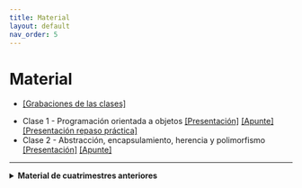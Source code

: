 ```yaml
---
title: Material
layout: default
nav_order: 5
---
```


# Material

* [[Grabaciones de las clases]](https://www.youtube.com/playlist?list=PLR0NFKZIjBcDm3bEeNSyDeEIY1fYHp8i1)

<!--
    Los archivos están subidos en la carpeta de drive del curso:
    https://drive.google.com/drive/folders/1-sBhVb2DKF5OCUpH2EepX7p870APkWxe?usp=drive_link
-->
 * Clase 1 - Programación orientada a objetos
      [[Presentación]](https://drive.google.com/file/d/1sJRMQvZdSzRf-E_7_rqc5-m_-HPXKhVX/view?usp=drive_link)
      [[Apunte]](https://drive.google.com/file/d/16Ns8j6c-1i6EsnIInhpw5WGtCJb_4LkB/view?usp=sharing)
      [[Presentación repaso práctica]](https://docs.google.com/presentation/d/1DfgDeJCAoMXov6CLfXfvVAcphlKo6Aq7/edit?usp=drive_link&ouid=114882499087956113949&rtpof=true&sd=true)
 * Clase 2 - Abstracción, encapsulamiento, herencia y polimorfismo
      [[Presentación]](https://drive.google.com/file/d/1MyW7iMGjv5ckcsUPXVaebPlGcmOLwVBl/view?usp=sharing)
      [[Apunte]](https://drive.google.com/file/d/1HIvOpkntijYvR20UfPSte1UrRG69zwOd/view?usp=sharing)
<hr/>

<details markdown="block">
  <summary><b>Material de cuatrimestres anteriores</b></summary>

* 2024c1
    * [[Grabaciones de las clases]](https://www.youtube.com/playlist?list=PLR0NFKZIjBcAwCQjRBMkbh_taSYbOcwcl)
    * Clase 1 - Programación orientada a objetos
      [[Presentación]](https://drive.google.com/file/d/1DnmPLENegDnEVdU1-1wDVLIMN8cqN3rm/view?usp=sharing)
      [[Apunte]](https://drive.google.com/file/d/16Ns8j6c-1i6EsnIInhpw5WGtCJb_4LkB/view?usp=sharing)
    * Clase 2 - Abstracción, encapsulamiento, herencia y polimorfismo
      [[Presentación]](https://drive.google.com/file/d/1MyW7iMGjv5ckcsUPXVaebPlGcmOLwVBl/view?usp=sharing)
      [[Apunte]](https://drive.google.com/file/d/1HIvOpkntijYvR20UfPSte1UrRG69zwOd/view?usp=sharing)
    * Clase 3 - Interfaces gráficas
      [[Presentación]](https://drive.google.com/file/d/1K-QEQskm0c-5kalQo8-26YOsXanVGBle/view?usp=sharing)
    * Clase 4 - Programación orientada a eventos
      [[Presentación]](https://drive.google.com/file/d/1lHqlB1B0SXI3RF5ON-ItY7IADiw5aZxI/view?usp=drive_link)
    * Clase 5 - Programación concurrente
      [[Presentación]](https://drive.google.com/file/d/1AchsMne_rpO3_GkD0jLxbaYb6dOp7_HW/view?usp=sharing)
    * Pre-parcial 1
      [[Ejercicios tipo parcial 1]](/ejercicios-tipo/parcial1)
    * Clase 6 - Programación lógica
      [[Presentación]](https://drive.google.com/file/d/1lXE783umlguTgPgFgP06KVdWjQiVfyOW/view?usp=sharing)
    * Clase 7 - Cálculo Lambda
      [[Apunte]](https://drive.google.com/file/d/1uGF-x1OjKyusgihN8bevHG6eApaHJAdE/view?usp=sharing)
    * Clases 8 y 9 - Programación Funcional - Clojure
      [[Presentación]](https://drive.google.com/file/d/1SfMGaRY8id3tLCw-FHtklfBtzLtINR47/view?usp=sharing)
      [[Apunte]](https://drive.google.com/file/d/1pAjjK04vpL5PIWxEYZoLckeL34rQBvEt/view?usp=sharing)
    * Clase 10 - Programación Funcional - Mónadas
      [[Apunte]](https://drive.google.com/file/d/1lNTJcozUAkhsPaL0CkKBTUV5RwbIDWRQ/view?usp=sharing)
    * Pre-parcial 2
      [[Ejercicios tipo parcial 2]](/ejercicios-tipo/parcial2)
* Material anterior a 2024
    * Grabaciones de las clases
      [[2023c2]](https://www.youtube.com/playlist?list=PLR0NFKZIjBcCQXgJYWVQEyjrbfkcZq-iP)
      [[2023c1]](https://www.youtube.com/playlist?list=PLR0NFKZIjBcCjrj0ScNCpWWTLkYBnS-H-)
    * Pruebas de software
      [[Presentación]](https://drive.google.com/file/d/14RFxBWoVTBjTLCL0A7b8kWW7l7lLBJ6j/view?usp=sharing)
    * Principios de diseño
      [[Presentación]](https://drive.google.com/file/d/15M8jX00SfVuJlzpKzTJZFqmJN4t1_5qH/view?usp=drive_link)
    * Patrones de diseño
      [[Presentación]](https://drive.google.com/file/d/1ezo24GJF6wAp-G9X0J3VR4_lhPO2Nr_t/view?usp=sharing)
      [[Minicatálogo]](https://drive.google.com/file/d/1oECFsp0c3XRtlmNuTz4hQJMWy0TPq6N_/view?usp=sharing)
    * Excepciones y persistencia básica
      [[Presentación]](https://drive.google.com/file/d/1I9dTOaqFvKgbsX2hWmNl_kD_dthli-8x/view?usp=sharing)
</details>
